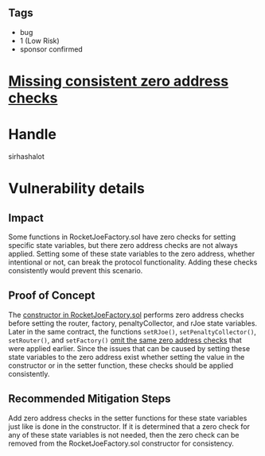 ## Tags

- bug
- 1 (Low Risk)
- sponsor confirmed

# [Missing consistent zero address checks](https://github.com/code-423n4/2022-01-trader-joe-findings/issues/263) 

# Handle

sirhashalot


# Vulnerability details

## Impact

Some functions in RocketJoeFactory.sol have zero checks for setting specific state variables, but there zero address checks are not always applied. Setting some of these state variables to the zero address, whether intentional or not, can break the protocol functionality. Adding these checks consistently would prevent this scenario.

## Proof of Concept

The [constructor in RocketJoeFactory.sol](https://github.com/code-423n4/2022-01-trader-joe/blob/a1579f6453bc4bf9fb0db9c627beaa41135438ed/contracts/RocketJoeFactory.sol#L53-L61) performs zero address checks before setting the router, factory, penaltyCollector, and rJoe state variables.  Later in the same contract, the functions `setRJoe()`, `setPenaltyCollector()`, `setRouter()`, and `setFactory()` [omit the same zero address checks](https://github.com/code-423n4/2022-01-trader-joe/blob/a1579f6453bc4bf9fb0db9c627beaa41135438ed/contracts/RocketJoeFactory.sol#L159-L188) that were applied earlier. Since the issues that can be caused by setting these state variables to the zero address exist whether setting the value in the constructor or in the setter function, these checks should be applied consistently.

## Recommended Mitigation Steps

Add zero address checks in the setter functions for these state variables just like is done in the constructor. If it is determined that a zero check for any of these state variables is not needed, then the zero check can be removed from the RocketJoeFactory.sol constructor for consistency.

